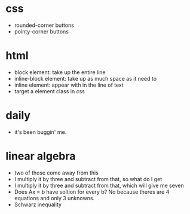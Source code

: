# css
- rounded-corner buttons
- pointy-corner buttons

# html
- block element: take up the entire line
- inline-block element: take up as much space as it need to
- inline element: appear with in the line of text
- target a element class in css

# daily
- it's been buggin' me.

# linear algebra
- two of those come away from this
- I multiply it by three and subtract from that, so what do I get
- I multiply it by three and subtract from that, which will give me seven
- Does Ax = b have soltion for every b? No because theres are 4 equations and only 3 unknowns.
- Schwarz inequality